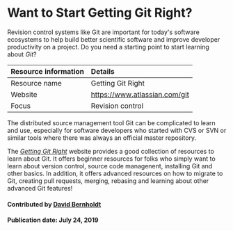 # Want to Start Getting Git Right?

Revision control systems like Git are important for today's software ecosystems to help build better scientific software and improve developer productivity on a project. Do you need a starting point to start learning about *Git*?

Resource information | Details 
:--- | :--- 
Resource name | Getting Git Right
Website | https://www.atlassian.com/git
Focus | Revision control

The distributed source management tool Git can be complicated to learn and use, especially for software developers who started with CVS or SVN or similar tools where there was always an official master repository.

The *[Getting Git Right](https://www.atlassian.com/git)* website provides a good collection of resources to learn about Git. It offers beginner resources for folks who simply want to learn about version control, source code managenent, installing Git and other basics. In addition, it offers advanced resources on how to migrate to Git, creating pull requests, merging, rebasing and learning about other advanced Git features!

#### Contributed by [David Bernholdt](http://github.com/bernhold "David Bernholdt")

#### Publication date: July 24, 2019

<!---
Publish: yes
Categories: development
Topics: revision control
Tags: training
Level: 2
Prerequisites: defaults
Aggregate: none
--->
